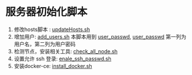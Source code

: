 # 服务器初始化脚本
1. 修改hosts脚本 : [updateHosts.sh](updateHosts.sh)
2. 增加用户: [add_users.sh](add_users.sh)  本脚本用到 [user_passwd](user_passwd), [user_passwd](user_passwd) 第一列为用户名，第二列为用户密码
3. 检测节点，安装相关工具: [check_all_node.sh](check_all_node.sh)
4. 设置允许 ssh 登录: [enale_ssh_passwd.sh](enale_ssh_passwd.sh)
5. 安装docker-ce: [install_docker.sh](install_docker.sh)